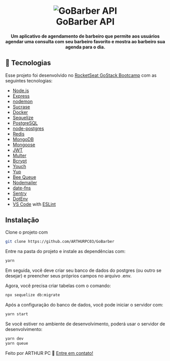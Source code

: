 <h1 align="center">
    <img alt="GoBarber API" src="https://res.cloudinary.com/lukemorales/image/upload/v1564533051/readme_logos/gobarber_hg5ddx.png" />
    <br>
    GoBarber API
</h1>

<h4 align="center">
  Um aplicativo de agendamento de barbeiro que permite aos usuários agendar uma consulta com seu barbeiro favorito e mostra ao barbeiro sua agenda para o dia.
</h4>

## :rocket: Tecnologias

Esse projeto foi desenvolvido no [RocketSeat GoStack Bootcamp](https://rocketseat.com.br/bootcamp) com as seguintes tecnologias:

-  [Node.js][nodejs]
-  [Express](https://expressjs.com/)
-  [nodemon](https://nodemon.io/)
-  [Sucrase](https://github.com/alangpierce/sucrase)
-  [Docker](https://www.docker.com/docker-community)
-  [Sequelize](http://docs.sequelizejs.com/)
-  [PostgreSQL](https://www.postgresql.org/)
-  [node-postgres](https://www.npmjs.com/package/pg)
-  [Redis](https://redis.io/)
-  [MongoDB](https://www.mongodb.com/)
-  [Mongoose](https://mongoosejs.com/)
-  [JWT](https://jwt.io/)
-  [Multer](https://github.com/expressjs/multer)
-  [Bcrypt](https://www.npmjs.com/package/bcrypt)
-  [Youch](https://www.npmjs.com/package/youch)
-  [Yup](https://www.npmjs.com/package/yup)
-  [Bee Queue](https://www.npmjs.com/package/bcrypt)
-  [Nodemailer](https://nodemailer.com/about/)
-  [date-fns](https://date-fns.org/)
-  [Sentry](https://sentry.io/)
-  [DotEnv](https://www.npmjs.com/package/dotenv)
-  [VS Code][vc] with [ESLint][vceslint]

## Instalação

Clone o projeto com

```sh
git clone https://github.com/ARTHURPC03/GoBarber
```

Entre na pasta do projeto e instale as dependências com:

```sh
yarn
```

Em seguida, você deve criar seu banco de dados do postgres (ou outro se desejar) e preencher seus próprios campos no arquivo .env.

Agora, você precisa criar tabelas com o comando:

```sh
npx sequelize db:migrate
```

Após a configuração do banco de dados, você pode iniciar o servidor com:

```sh
yarn start
```

Se você estiver no ambiente de desenvolvimento, poderá usar o servidor de desenvolvimento:

```sh
yarn dev
yarn queue
```



Feito por ARTHUR PC :wave: [Entre em contato!](https://www.linkedin.com/in/arthurpc03/)

[nodejs]: https://nodejs.org/
[yarn]: https://yarnpkg.com/
[vc]: https://code.visualstudio.com/
[vceditconfig]: https://marketplace.visualstudio.com/items?itemName=EditorConfig.EditorConfig
[vceslint]: https://marketplace.visualstudio.com/items?itemName=dbaeumer.vscode-eslint
